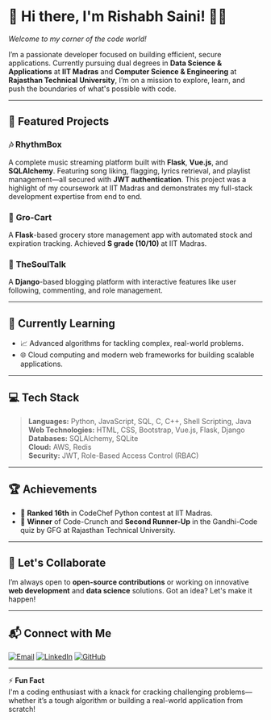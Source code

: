 # 👋 Hi there, I'm Rishabh Saini! 👨‍💻
*Welcome to my corner of the code world!*

I’m a passionate developer focused on building efficient, secure applications. Currently pursuing dual degrees in **Data Science & Applications** at **IIT Madras** and **Computer Science & Engineering** at **Rajasthan Technical University**, I’m on a mission to explore, learn, and push the boundaries of what's possible with code.

---

## 🚀 Featured Projects

### 🎶 **RhythmBox** 
A complete music streaming platform built with **Flask**, **Vue.js**, and **SQLAlchemy**. Featuring song liking, flagging, lyrics retrieval, and playlist management—all secured with **JWT authentication**. This project was a highlight of my coursework at IIT Madras and demonstrates my full-stack development expertise from end to end.

### 🛒 **Gro-Cart**  
A **Flask**-based grocery store management app with automated stock and expiration tracking. Achieved **S grade (10/10)** at IIT Madras.

### 📝 **TheSoulTalk**  
A **Django**-based blogging platform with interactive features like user following, commenting, and role management.

---

## 🌱 Currently Learning

- 📈 Advanced algorithms for tackling complex, real-world problems.
- 🌐 Cloud computing and modern web frameworks for building scalable applications.

---

## 💻 Tech Stack

> **Languages:** Python, JavaScript, SQL, C, C++, Shell Scripting, Java  
> **Web Technologies:** HTML, CSS, Bootstrap, Vue.js, Flask, Django  
> **Databases:** SQLAlchemy, SQLite  
> **Cloud:** AWS, Redis  
> **Security:** JWT, Role-Based Access Control (RBAC)

---

## 🏆 Achievements

- 🥇 **Ranked 16th** in CodeChef Python contest at IIT Madras.
- 🏅 **Winner** of Code-Crunch and **Second Runner-Up** in the Gandhi-Code quiz by GFG at Rajasthan Technical University.

---

## 🎯 Let's Collaborate

I’m always open to **open-source contributions** or working on innovative **web development** and **data science** solutions. Got an idea? Let's make it happen!

---

## 📬 Connect with Me

[![Email](https://img.shields.io/badge/Email-%23D14836.svg?&style=flat-square&logo=gmail&logoColor=white)](mailto:rishabhkirodiwal04@gmail.com)
[![LinkedIn](https://img.shields.io/badge/LinkedIn-%230077B5.svg?&style=flat-square&logo=linkedin&logoColor=white)](https://www.linkedin.com/in/rishabhsaini04/)
[![GitHub](https://img.shields.io/badge/GitHub-%23181717.svg?&style=flat-square&logo=github&logoColor=white)](https://github.com/rishisni)

---

⚡ **Fun Fact**  
I'm a coding enthusiast with a knack for cracking challenging problems—whether it’s a tough algorithm or building a real-world application from scratch!


